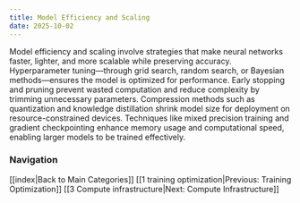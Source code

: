 ```yaml
---
title: Model Efficiency and Scaling
date: 2025-10-02
---
```


Model efficiency and scaling involve strategies that make neural networks faster, lighter, and more scalable while preserving accuracy. Hyperparameter tuning—through grid search, random search, or Bayesian methods—ensures the model is optimized for performance. Early stopping and pruning prevent wasted computation and reduce complexity by trimming unnecessary parameters. Compression methods such as quantization and knowledge distillation shrink model size for deployment on resource-constrained devices. Techniques like mixed precision training and gradient checkpointing enhance memory usage and computational speed, enabling larger models to be trained effectively.




### Navigation
[[index|Back to Main Categories]]
[[1 training optimization|Previous: Training Optimization]]
[[3 Compute infrastructure|Next: Compute Infrastructure]]